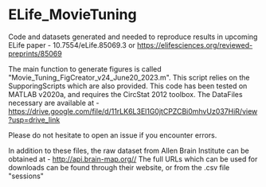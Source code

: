 # ELife_MovieTuning
Code and datasets generated and needed to reproduce results in upcoming ELife paper - 10.7554/eLife.85069.3 or https://elifesciences.org/reviewed-preprints/85069

The main function to generate figures is called "Movie_Tuning_FigCreator_v24_June20_2023.m". This script relies on the SupporingScripts which are also provided. This code has been tested on MATLAB v2020a, and requires the CircStat 2012 toolbox. The DataFiles necessary are available at - https://drive.google.com/file/d/11rLK6L3El1G0jtCPZCBi0mhvUz037HiR/view?usp=drive_link

Please do not hesitate to open an issue if you encounter errors. 

In addition to these files, the raw dataset from Allen Brain Institute can be obtained at - http://api.brain-map.org//
The full URLs which can be used for downloads can be found through their website, or from the .csv file "sessions"
